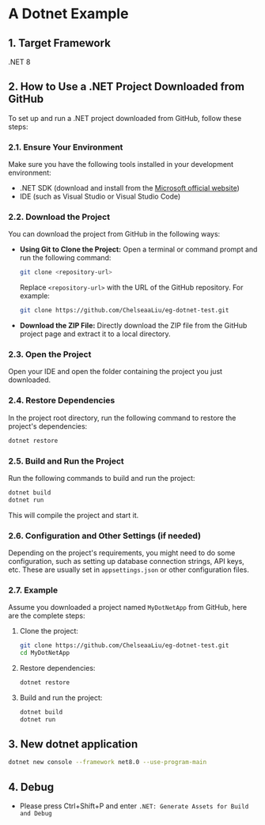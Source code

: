 # A Dotnet Example <!-- omit in toc -->

## 1. Target Framework

.NET 8

## 2. How to Use a .NET Project Downloaded from GitHub

To set up and run a .NET project downloaded from GitHub, follow these steps:

### 2.1. Ensure Your Environment

Make sure you have the following tools installed in your development environment:

- .NET SDK (download and install from the [Microsoft official website](https://dotnet.microsoft.com/download))
- IDE (such as Visual Studio or Visual Studio Code)

### 2.2. Download the Project

You can download the project from GitHub in the following ways:

- **Using Git to Clone the Project:**
  Open a terminal or command prompt and run the following command:

  ```bash
  git clone <repository-url>
  ```

  Replace `<repository-url>` with the URL of the GitHub repository. For example:

  ```bash
  git clone https://github.com/ChelseaaLiu/eg-dotnet-test.git
  ```

- **Download the ZIP File:**
  Directly download the ZIP file from the GitHub project page and extract it to a local directory.

### 2.3. Open the Project

Open your IDE and open the folder containing the project you just downloaded.

### 2.4. Restore Dependencies

In the project root directory, run the following command to restore the project's dependencies:

```bash
dotnet restore
```

### 2.5. Build and Run the Project

Run the following commands to build and run the project:

```bash
dotnet build
dotnet run
```

This will compile the project and start it.

### 2.6. Configuration and Other Settings (if needed)

Depending on the project's requirements, you might need to do some configuration, such as setting up database connection strings, API keys, etc. These are usually set in `appsettings.json` or other configuration files.

### 2.7. Example

Assume you downloaded a project named `MyDotNetApp` from GitHub, here are the complete steps:

1. Clone the project:

   ```bash
   git clone https://github.com/ChelseaaLiu/eg-dotnet-test.git
   cd MyDotNetApp
   ```

2. Restore dependencies:

   ```bash
   dotnet restore
   ```

3. Build and run the project:

   ```bash
   dotnet build
   dotnet run
   ```

## 3. New dotnet application

```bash
dotnet new console --framework net8.0 --use-program-main
```

## 4. Debug

- Please press Ctrl+Shift+P and enter `.NET: Generate Assets for Build and Debug`

##
